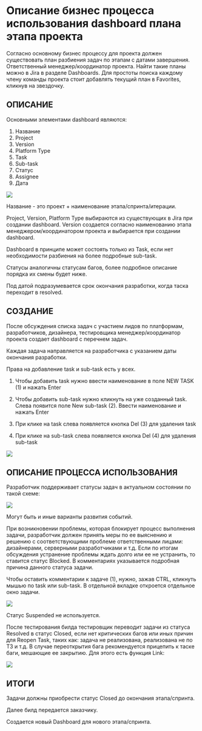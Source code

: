 # Описание бизнес процесса использования dashboard плана этапа проекта

Согласно основному бизнес процессу для проекта должен существовать план разбиения задач по этапам с датами завершения. Ответственный менеджер/координатор проекта.
Найти такие планы можно в Jira в разделе Dashboards. Для простоты поиска каждому члену команды проекта стоит добавлять текущий план в Favorites, кликнув на звездочку.

## **ОПИСАНИЕ**

Основными элементами dashboard являются:

1. Название
2. Project
3. Version
4. Platform Type
5. Task
6. Sub-task
7. Статус
8. Assignee
9. Дата

![](http://cs629207.vk.me/v629207224/3b747/7f794PJw_HA.jpg)

Название - это проект + наименование этапа/спринта/итерации.

Project, Version, Platform Type выбираются из существующих в Jira при создании dashboard.
Version создается согласно наименованию этапа менеджером/координатором проекта и выбирается при создании dashboard.

Dashboard в принципе может состоять только из Task, если нет необходимости разбиения на более подробные sub-task.

Статусы аналогичны статусам багов, более подробное описание порядка их смены будет ниже.

Под датой подразумевается срок окончания разработки, когда таска переходит в resolved.

## **СОЗДАНИЕ**

После обсуждения списка задач с участием лидов по платформам, разработчиков, дизайнера, тестировщика менеджер/координатор проекта создает dashboard с перечнем задач. 

Каждая задача направляется на разработчика с указанием даты окончания разработки.

Права на добавление task и sub-task есть у всех.

1. Чтобы добавить task нужно ввести наименование в поле NEW TASK (1) и нажать Enter 

2. Чтобы добавить sub-task нужно кликнуть на уже созданный task. Слева появится поле New sub-task (2). Ввести наименование и нажать Enter

3. При клике на task слева появляется кнопка Del (3) для удаления task

4. При клике на sub-task слева появляется кнопка Del (4) для удаления sub-task

![](http://cs627325.vk.me/v627325224/44338/wQD8_lUuPSw.jpg)

## **ОПИСАНИЕ ПРОЦЕССА ИСПОЛЬЗОВАНИЯ**

Разработчик поддерживает статусы задач в актуальном состоянии по такой схеме:

![](http://cs627325.vk.me/v627325224/4434b/Amtl23aNcsI.jpg)

Могут быть и иные варианты развития событий.

При возникновении проблемы, которая блокирует процесс выполнения задачи, разработчик должен принять меры по ее выяснению и решению с соответствующими проблеме ответственными лицами: дизайнерами, серверными разработчиками и т.д. Если по итогам обсуждения устранение проблемы ждать долго или ее не устранить, то ставится статус Blocked. В комментариях указывается подробная причина данного статуса задачи.

Чтобы оставить комментарии к задаче (1), нужно, зажав CTRL, кликнуть мышью по task или sub-task. В отдельной вкладке откроется отдельное окно задачи. 

![](http://cs627325.vk.me/v627325224/44358/SYVFOgcA_8k.jpg)


Статус Suspended не используется.

После тестирования билда тестировщик переводит задачи из статуса Resolved в статус Closed, если нет критических багов или иных причин для Reopen Task, таких как: задача не реализована, реализована не по ТЗ и т.д. В случае переоткрытия бага рекомендуется прицепить к таске баги, мешающие ее закрытию. Для этого есть функция Link:

![](http://cs627325.vk.me/v627325224/44747/00pnzUX2uHc.jpg)

## **ИТОГИ**

Задачи должны приобрести статус Closed до окончания этапа/спринта.
 
Далее билд передается заказчику.

Создается новый Dashboard для нового этапа/спринта. 
